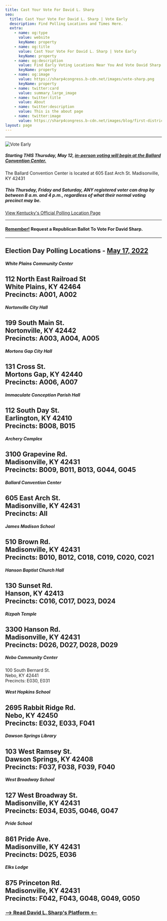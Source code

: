 ```yaml
---
title: Cast Your Vote For David L. Sharp
seo:
  title: Cast Your Vote For David L. Sharp | Vote Early
  description: Find Polling Locations and Times Here.
  extra:
    - name: og:type
      value: website
      keyName: property
    - name: og:title
      value: Cast Your Vote For David L. Sharp | Vote Early
      keyName: property
    - name: og:description
      value: Find Early Voting Locations Near You And Vote David Sharp.
      keyName: property
    - name: og:image
      value: https://sharp4congress.b-cdn.net/images/vote-sharp.png
      keyName: property
    - name: twitter:card
      value: summary_large_image
    - name: twitter:title
      value: About
    - name: twitter:description
      value: This is the about page
    - name: twitter:image
      value: https://sharp4congress.b-cdn.net/images/blog/first-district.png
layout: page
---
```

---

![Vote Early](https://sharp4congress.b-cdn.net/images/vote-sharp.png)

##### Starting THIS Thursday, May 12, <u>in-person voting will begin at the Ballard Convention Center.</u>

The Ballard Convention Center is located at 605 East Arch St. Madisonville, KY 42431

##### This Thursday, Friday and Saturday, ANY registered voter can drop by between 8 a.m. and 4 p.m., regardless of what their normal voting precinct may be.

<a href="https://elect.ky.gov/Voters/Pages/Polling-Locations.aspx" target="_blank">View Kentucky's Official Polling Location Page</a>

---

#### <u>Remember!</u> Request a Republican Ballot To Vote For David Sharp.

---

## Election Day Polling Locations - <u>May 17, 2022</u>

##### White Plains Community Center
112 North East Railroad St
<br>White Plains, KY 42464
<br>Precincts: A001, A002
---
##### Nortonville City Hall
199 South Main St.
<br>Nortonville, KY 42442
<br>Precincts: A003, A004, A005
---
##### Mortons Gap City Hall
131 Cross St.
<br>Mortons Gap, KY 42440
<br>Precincts: A006, A007
---
##### Immaculate Conception Parish Hall
112 South Day St.
<br>Earlington, KY 42410
<br>Precincts: B008, B015
---
##### Archery Complex
3100 Grapevine Rd.
<br>Madisonville, KY 42431
<br>Precincts: B009, B011, B013, G044, G045
---
##### Ballard Convention Center
605 East Arch St.
<br>Madisonville, KY 42431
<br>Precincts: All
---
##### James Madison School
510 Brown Rd.
<br>Madisonville, KY 42431
<br>Precincts: B010, B012, C018, C019, C020, C021
---
##### Hanson Baptist Church Hall
130 Sunset Rd.
<br>Hanson, KY 42413
<br>Precincts: C016, C017, D023, D024
---
##### Rizpah Temple
3300 Hanson Rd.
<br>Madisonville, KY 42431
<br>Precincts: D026, D027, D028, D029
---
##### Nebo Community Center
100 South Bernard St.
<br>Nebo, KY 42441
<br>Precincts: E030, E031

##### West Hopkins School
2695 Rabbit Ridge Rd.
<br>Nebo, KY 42450
<br>Precincts: E032, E033, F041
---
##### Dawson Springs Library
103 West Ramsey St.
<br>Dawson Springs, KY 42408
<br>Precincts: F037, F038, F039, F040
---
##### West Broadway School
127 West Broadway St.
<br>Madisonville, KY 42431
<br>Precincts: E034, E035, G046, G047
---
##### Pride School
861 Pride Ave.
<br>Madisonville, KY 42431
<br>Precincts: D025, E036
---
##### Elks Lodge
875 Princeton Rd.
<br>Madisonville, KY 42431
<br>Precincts: F042, F043, G048, G049, G050
---


### [--> Read David L. Sharp's Platform <--](/platform)
